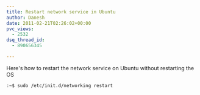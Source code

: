 ```yaml
---
title: Restart network service in Ubuntu
author: Danesh
date: 2011-02-21T02:26:02+00:00
pvc_views:
  - 2532
dsq_thread_id:
  - 890656345

---
```

Here's how to restart the network service on Ubuntu without restarting the OS

`:~$ sudo /etc/init.d/networking restart`